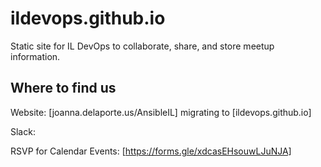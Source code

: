 # ildevops.github.io
Static site for IL DevOps to collaborate, share, and store meetup information.


## Where to find us
Website: [joanna.delaporte.us/AnsibleIL] migrating to [ildevops.github.io]

Slack: 

RSVP for Calendar Events: [https://forms.gle/xdcasEHsouwLJuNJA]
